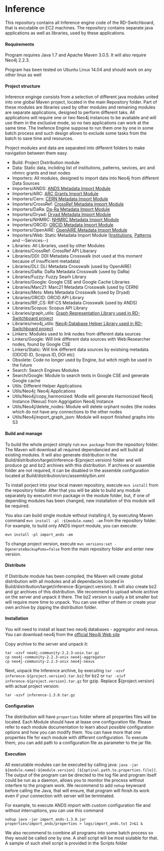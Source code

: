 # Inference

This repository contains all Inference engine code of the RD-Switchboard, that is excutable on EC2 machines. 
The repository contains separate java applications as well as libraries, used by these applications. 

#### Requirements

Program requires Java 1.7 and Apache Maven 3.0.5. It will also require Neo4j 2.2.3.

Program has been tested on Ubuntu Linux 14.04 and should work on any other linux as well


#### Project structure

Inference enginge consists from a selection of different java modules united into one global Maven project, 
located in the main Repository folder. Part of these modules are libraries used by other modules and remaining 
modules are separate applications, designed to perform different taks. All applications will require one or two 
Neo4j instances to be avaliable and will use them in the exclusive mode, so no two applications can work at the 
same time. The Inefence Engine suppose to run them one by one in some batch process and such design allows 
to exclude some tasks from the batch to save time and resources.

Project modules and data are separated into different folders to make navigation between them easy.

* Build: Project Distribution module
* Data: Static data, incliding list of institutions, patterns, sevices, arc and nhmrc grants and test nodes
* Importers: All modules, designed to import data into Neo4j from different Data Sources 
* Importers/ANDS: [ANDS Metadata Import Module](https://github.com/rd-switchboard/Inference/tree/master/Importers/ANDS/import_ands)
* Importers/ARC: [ARC Grants Import Module](https://github.com/rd-switchboard/Inference/tree/master/Importers/ARC/import_arc)
* Importers/Cern: [CERN Metadata Import Module](https://github.com/rd-switchboard/Inference/tree/master/Importers/Cern/import_cern)
* Importers/CrossRef: [CrossRef Metadata Import Module](https://github.com/rd-switchboard/Inference/tree/master/Importers/CrossRef/import_crossref)
* Importers/DaRa: [Da-Ra Metadata Import Module](https://github.com/rd-switchboard/Inference/tree/master/Importers/DaRa/import_dara)
* Importers/Dryad: [Dryad Metadata Import Module](https://github.com/rd-switchboard/Inference/tree/master/Importers/Dryad/import_dryad)
* Importers/NHMRC: [NHMRC Metadata Import Module](https://github.com/rd-switchboard/Inference/tree/master/Importers/NHMRC/import_nhmrc)
* Importers/ORCID: [ORCID Metadata Import Module](https://github.com/rd-switchboard/Inference/tree/master/Importers/ORCID/import_orcid)
* Importers/OpenAIRE: [OpenAIRE Metadata Import Module](https://github.com/rd-switchboard/Inference/tree/master/Importers/OpenAIRE/import_openaire)
* Importers/Web: Static Metadata Import Module ([Institutions](https://github.com/rd-switchboard/Inference/tree/master/Importers/Web/import_institutions), [Patterns](https://github.com/rd-switchboard/Inference/tree/master/Importers/Web/import_patterns) and --Services--)
* Libraries: All Libraries, used by other Modules
* Libraries/CrossRef: CrossRef API Libarary
* Libraries/DDI: DDI Metadata Crosswalk (not used at this moment because of insufficient metadata)
* Libraries/DLI: DLI Metadata Crosswalk (used by OpenAIRE)
* Libraries/DaRa: DaRa Metadata Crosswalk (used by DaRa)
* Libraries/Fuzzy: Fuzzy Searh Library 
* Libraries/Google: Google CSE and Google Cache Libraries
* Libraries/Marc21: Marc21 Metadata Crosswalk (used by CERN)
* Libraries/Mets: Mets Metadata Crosswalk (used by Dryad)
* Libraries/ORCID: ORCID API Library
* Libraries/RIF_CS: RIF:CS Metadata Crosswalk (used by ANDS)
* Libraries/Scopus: Scopus API Library
* Libraries/graph_utils: [Graph Representation Library used in RD-Switchboard project](https://github.com/rd-switchboard/Inference/tree/master/Libraries/graph_utils)
* Libraries/neo4j_utils: [Neo4j Database Helper Library used in RD-Switchboard project](https://github.com/rd-switchboard/Inference/tree/master/Libraries/neo4j_utils)
* Linkers: Modules used to link nodes from different data sources
* Linkers/Google: Will link different data sources with Web:Researcher nodes, found by Google CSE
* Linkers/Static: Will link different data sources by existsing metadata (ODCID ID, Scopus ID, DOI etc)
* Obsolete: Code no longer used by Engine, but witch migth be used in the future
* Search: Search Engines Modules
* Search/Google: Module to search texts in Google CSE and generate Google cache
* Utils: Different Helper Applications
* Utils/Neo4j: Neo4j Applications
* Utils/Neo4j/copy_harmonized: Modle will generate Harmonized Neo4j Instance (Nexus) from Aggrigation Neo4j Instance
* Utils/Neo4j/delete_nodes: Module will delete orphant nodes (the nodes which do not have any connections to the other nodes
* Utils/Neo4j/export_graph_json: Module will export finished graphs into S3

#### Build and manage

To build the whole project simply run `mvn package` from the repository folder. The Maven will download all required dependancied and will build all existing modules. It will also generate distribution in the Build/distribution/target/inference-${project.version} folder and will produce gz and bz2 archives with this distribution. If archives or assemble folder are not required, it can be disabled in the assemble configuration located at Build/distribution/src/assembly/bin.xml

To install porject into your local maven repository, execute `mvn install` from the repository folder. After that you will be able to build any module separately by executint mvn package in the module folder, but, if one of depending modules has been changed, new installation of this module will be required.

You also can build single module without installing it, by executing Maven command `mvn install -pl :${module.name} -am` from the repository folder. For example, to build only ANDS import module, you can execute:

```
mvn install -pl import_ands -am
```

To change project version, execute `mvn versions:set -DgenerateBackupPoms=false` from the main repository folder and enter new version.

#### Distribute

If Distribute module has been compiled, the Maven will create global distribution with all modules and all dependacies located in Build/distribution/target/inference-${project.version}. It will also create bz2 and gz archives of this distribution. We recommend to upload whole archive on the server and unpack it there. The bz2 version is usally a bit smaller but will require more time to unpack. You can use either of them or create your own archive by zipping the distribution folder. 

#### Installation

You will need to install at least two neo4j databases - aggregator and nexus. You can download neo4j from the [official Neo4j Web site](http://neo4j.com/artifact.php?name=neo4j-community-2.2.3-unix.tar.gz)

Copy archive to the server and unpack it:

```
tar -xzvf neo4j-community-2.2.3-unix.tar.gz
cp neo4j-community-2.2.3-unix neo4j-aggregator
cp neo4j-community-2.2.3-unix neo4j-nexus
```

Next, unpack the Inference archive, by executing `tar -xzvf inference-${project.version}.tar.bz2` for bz2 or `tar -xjvf inference-${project.version}.tar.gz` for gzip. Replace ${project.version} with actual project version:

```
tar -xzvf inference-1.3.0.tar.gz
```

#### Configuration

The distribution will have `properties` folder where all properties files will be located. Each Module should have at lease one configuration file. Please refer to each module documentation to learn about possible configuration options and how you can modify them. You can have more that one properties file for each module with different configuration. To execute them, you can add path to a configuration file as parameter to the jar file.

#### Execution

All executable modules can be executed by calling java: `java -jar ${module.name}-${module.version} [${optinal.path.to.properties.file}]`. The output of the program can be directed to the log file and program itself could be run as a daemon, allows you to monitor the process without interfere to the program work. We recommend to add `nohup` keywoard before calling the Java, that will ensure, that program will finish its work even if your connection with server will be terminated. 

For example, to execute ANDS import with custom configuration file and without interruptions, you can use this command 

```
nohup java -jar import_ands-1.3.0.jar properties/import_ands/properties > logs/import_ands.txt 2>&1 &
``` 

We also recommend to combine all programs into some batch process so they would be called one by one. A shell script will be most siutable for that. A sample of such shell script is provided in the Scripts folder



